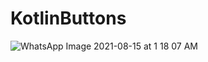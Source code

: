 # KotlinButtons
![WhatsApp Image 2021-08-15 at 1 18 07 AM](https://user-images.githubusercontent.com/76066630/129459179-dd0cc063-bdac-411a-986b-9bbb4cf49cb1.jpeg)
